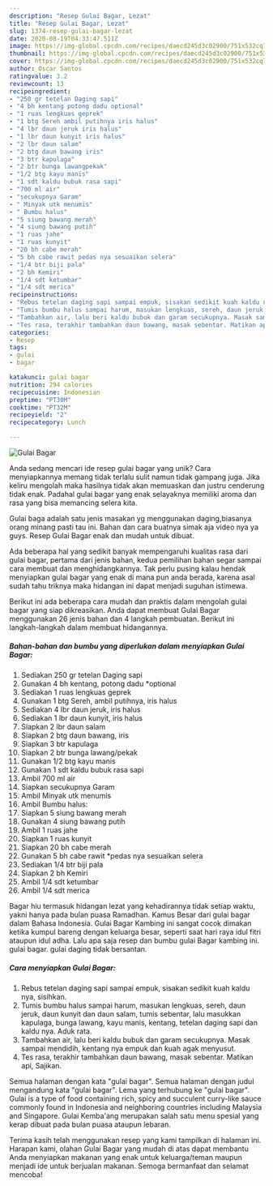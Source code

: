```yaml
---
description: "Resep Gulai Bagar, Lezat"
title: "Resep Gulai Bagar, Lezat"
slug: 1374-resep-gulai-bagar-lezat
date: 2020-08-19T04:33:47.511Z
image: https://img-global.cpcdn.com/recipes/daecd245d3c02900/751x532cq70/gulai-bagar-foto-resep-utama.jpg
thumbnail: https://img-global.cpcdn.com/recipes/daecd245d3c02900/751x532cq70/gulai-bagar-foto-resep-utama.jpg
cover: https://img-global.cpcdn.com/recipes/daecd245d3c02900/751x532cq70/gulai-bagar-foto-resep-utama.jpg
author: Oscar Santos
ratingvalue: 3.2
reviewcount: 13
recipeingredient:
- "250 gr tetelan Daging sapi"
- "4 bh kentang potong dadu optional"
- "1 ruas lengkuas geprek"
- "1 btg Sereh ambil putihnya iris halus"
- "4 lbr daun jeruk iris halus"
- "1 lbr daun kunyit iris halus"
- "2 lbr daun salam"
- "2 btg daun bawang iris"
- "3 btr kapulaga"
- "2 btr bunga lawangpekak"
- "1/2 btg kayu manis"
- "1 sdt kaldu bubuk rasa sapi"
- "700 ml air"
- "secukupnya Garam"
- " Minyak utk menumis"
- " Bumbu halus"
- "5 siung bawang merah"
- "4 siung bawang putih"
- "1 ruas jahe"
- "1 ruas kunyit"
- "20 bh cabe merah"
- "5 bh cabe rawit pedas nya sesuaikan selera"
- "1/4 btr biji pala"
- "2 bh Kemiri"
- "1/4 sdt ketumbar"
- "1/4 sdt merica"
recipeinstructions:
- "Rebus tetelan daging sapi sampai empuk, sisakan sedikit kuah kaldu nya, sisihkan."
- "Tumis bumbu halus sampai harum, masukan lengkuas, sereh, daun jeruk, daun kunyit dan daun salam, tumis sebentar, lalu masukkan kapulaga, bunga lawang, kayu manis, kentang, tetelan daging sapi dan kaldu nya. Aduk rata."
- "Tambahkan air, lalu beri kaldu bubuk dan garam secukupnya. Masak sampai mendidih, kentang nya empuk dan kuah agak menyusut."
- "Tes rasa, terakhir tambahkan daun bawang, masak sebentar. Matikan api, Sajikan."
categories:
- Resep
tags:
- gulai
- bagar

katakunci: gulai bagar 
nutrition: 294 calories
recipecuisine: Indonesian
preptime: "PT30M"
cooktime: "PT32M"
recipeyield: "2"
recipecategory: Lunch

---
```



![Gulai Bagar](https://img-global.cpcdn.com/recipes/daecd245d3c02900/751x532cq70/gulai-bagar-foto-resep-utama.jpg)

Anda sedang mencari ide resep gulai bagar yang unik? Cara menyiapkannya memang tidak terlalu sulit namun tidak gampang juga. Jika keliru mengolah maka hasilnya tidak akan memuaskan dan justru cenderung tidak enak. Padahal gulai bagar yang enak selayaknya memiliki aroma dan rasa yang bisa memancing selera kita.

Gulai baga adalah satu jenis masakan yg menggunakan daging,biasanya orang minang pasti tau ini. Bahan dan cara buatnya simak aja video nya ya guys. Resep Gulai Bagar enak dan mudah untuk dibuat.

Ada beberapa hal yang sedikit banyak mempengaruhi kualitas rasa dari gulai bagar, pertama dari jenis bahan, kedua pemilihan bahan segar sampai cara membuat dan menghidangkannya. Tak perlu pusing kalau hendak menyiapkan gulai bagar yang enak di mana pun anda berada, karena asal sudah tahu triknya maka hidangan ini dapat menjadi suguhan istimewa.


Berikut ini ada beberapa cara mudah dan praktis dalam mengolah gulai bagar yang siap dikreasikan. Anda dapat membuat Gulai Bagar menggunakan 26 jenis bahan dan 4 langkah pembuatan. Berikut ini langkah-langkah dalam membuat hidangannya.

<!--inarticleads1-->

##### Bahan-bahan dan bumbu yang diperlukan dalam menyiapkan Gulai Bagar:

1. Sediakan 250 gr tetelan Daging sapi
1. Gunakan 4 bh kentang, potong dadu *optional
1. Sediakan 1 ruas lengkuas geprek
1. Gunakan 1 btg Sereh, ambil putihnya, iris halus
1. Sediakan 4 lbr daun jeruk, iris halus
1. Sediakan 1 lbr daun kunyit, iris halus
1. Siapkan 2 lbr daun salam
1. Siapkan 2 btg daun bawang, iris
1. Siapkan 3 btr kapulaga
1. Siapkan 2 btr bunga lawang/pekak
1. Gunakan 1/2 btg kayu manis
1. Gunakan 1 sdt kaldu bubuk rasa sapi
1. Ambil 700 ml air
1. Siapkan secukupnya Garam
1. Ambil  Minyak utk menumis
1. Ambil  Bumbu halus:
1. Siapkan 5 siung bawang merah
1. Gunakan 4 siung bawang putih
1. Ambil 1 ruas jahe
1. Siapkan 1 ruas kunyit
1. Siapkan 20 bh cabe merah
1. Gunakan 5 bh cabe rawit *pedas nya sesuaikan selera
1. Sediakan 1/4 btr biji pala
1. Siapkan 2 bh Kemiri
1. Ambil 1/4 sdt ketumbar
1. Ambil 1/4 sdt merica


Bagar hiu termasuk hidangan lezat yang kehadirannya tidak setiap waktu, yakni hanya pada bulan puasa Ramadhan. Kamus Besar dari gulai bagar dalam Bahasa Indonesia. Gulai Bagar Kambing ini sangat cocok dimakan ketika kumpul bareng dengan keluarga besar, seperti saat hari raya idul fitri ataupun idul adha. Lalu apa saja resep dan bumbu gulai Bagar kambing ini. gulai bagar. gulai daging tidak bersantan. 

<!--inarticleads2-->

##### Cara menyiapkan Gulai Bagar:

1. Rebus tetelan daging sapi sampai empuk, sisakan sedikit kuah kaldu nya, sisihkan.
1. Tumis bumbu halus sampai harum, masukan lengkuas, sereh, daun jeruk, daun kunyit dan daun salam, tumis sebentar, lalu masukkan kapulaga, bunga lawang, kayu manis, kentang, tetelan daging sapi dan kaldu nya. Aduk rata.
1. Tambahkan air, lalu beri kaldu bubuk dan garam secukupnya. Masak sampai mendidih, kentang nya empuk dan kuah agak menyusut.
1. Tes rasa, terakhir tambahkan daun bawang, masak sebentar. Matikan api, Sajikan.


Semua halaman dengan kata &#34;gulai bagar&#34;. Semua halaman dengan judul mengandung kata &#34;gulai bagar&#34;. Lema yang terhubung ke &#34;gulai bagar&#34;. Gulai is a type of food containing rich, spicy and succulent curry-like sauce commonly found in Indonesia and neighboring countries including Malaysia and Singapore. Gulai Kemba&#39;ang merupakan salah satu menu spesial yang kerap dibuat pada bulan puasa ataupun lebaran. 

Terima kasih telah menggunakan resep yang kami tampilkan di halaman ini. Harapan kami, olahan Gulai Bagar yang mudah di atas dapat membantu Anda menyiapkan makanan yang enak untuk keluarga/teman maupun menjadi ide untuk berjualan makanan. Semoga bermanfaat dan selamat mencoba!
